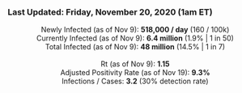 ### Last Updated: Friday, November 20, 2020 (1am ET)
<p align="center">
Newly Infected (as of Nov 9): <b>518,000 / day</b> 
(160 / 100k)<br>
Currently Infected (as of Nov 9): <b>6.4 million</b> 
(1.9% | 1 in 50)<br>
Total Infected (as of Nov 9): <b>48 million</b> 
(14.5% | 1 in 7)<br>
<br>
Rt (as of Nov 9): <b>1.15</b><br>
Adjusted Positivity Rate (as of Nov 19): <b>9.3%</b><br>
Infections / Cases: <b>3.2</b> (30% detection rate)</p>